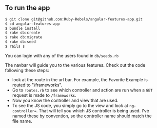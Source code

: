 ## To run the app

```bash
$ git clone git@github.com:Ruby-Rebels/angular-features-app.git
$ cd angular-features-app
$ bundle install
$ rake db:create
$ rake db:migrate
$ rake db:seed
$ rails s
```

You can login with any of the users found in `db/seeds.rb`

The navbar will guide you to the various features. Check out the code following these steps:
* look at the route in the url bar. For example, the Favorite Example is routed to "/frameworks".
* Go to `routes.rb` to see which controller and action are run when a `GET` request is made to `/frameworks`.
* Now you know the controller and view that are used.
* To see the JS code, you simply go to the view and look at `ng-controller=`. That will tell you which JS controller is being used. I've named these by convention, so the controller name should match the file name.

